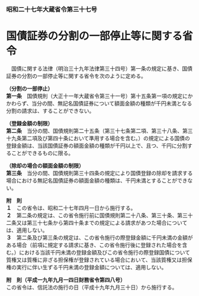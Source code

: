 ### 昭和二十七年大蔵省令第三十七号  
# 国債証券の分割の一部停止等に関する省令  
　国債に関する法律（明治三十九年法律第三十四号）第一条の規定に基き、国債証券の分割の一部停止等に関する省令を次のように定める。  
  
**（分割の一部停止）**  
**第一条**　国債規則（大正十一年大蔵省令第三十一号）第十五条第一項の規定にかかわらず、当分の間、無記名国債証券について額面金額の種類が千円未満となる分割の請求は、することができない。  
  
**（登録金額の制限）**  
**第二条**　当分の間、国債規則第二十五条（第三十七条第二項、第三十八条、第三十九条第二項及び第四十条において準用する場合を含む。）の規定による国債の登録金額は、当該国債証券の額面金額の種類が千円以上で、且つ、千円に分割することができるものに限る。  
  
**（除却の場合の額面金額の制限）**  
**第三条**　当分の間、国債規則第三十四条の規定により国債登録の除却を請求する場合における無記名国債証券の額面金額の種類は、千円未満とすることができない。  
  
**附　則**  
**１**　この省令は、昭和二十七年四月一日から施行する。  
**２**　第二条の規定は、この省令施行前に国債規則第二十八条、第三十条、第三十二条又は第三十七条から第四十条までの規定による請求があつた場合については、適用しない。  
**３**　第二条及び第三条の規定は、この省令施行の際登録金額に千円未満の金額がある場合（前項に規定する請求に基き、この省令施行後に登録された場合を含む。）における当該千円未満の登録金額及びこの省令施行の際登録国債について質権又は質権に非ざる担保権が登録されている場合において、当該質権又は担保権の実行に伴い生ずる千円未満の登録金額については、適用しない。  
  
**附　則（平成一九年九月一四日財務省令第四八号）**  
この省令は、信託法の施行の日（平成十九年九月三十日）から施行する。  
  
